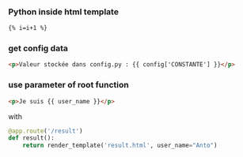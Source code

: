 ### Python inside html template
```html
{% i=i+1 %}
```

### get config data
```html
<p>Valeur stockée dans config.py : {{ config['CONSTANTE'] }}</p>
```

### use parameter of root function
```html
<p>Je suis {{ user_name }}</p>
```

with
```py
@app.route('/result')
def result():
    return render_template('result.html', user_name="Anto")
```
